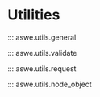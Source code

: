 # Utilities

::: aswe.utils.general

::: aswe.utils.validate

::: aswe.utils.request

::: aswe.utils.node_object
